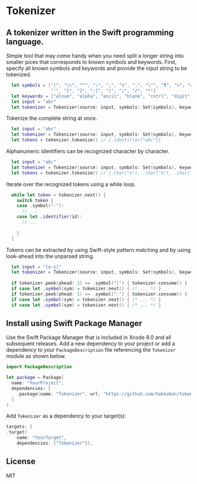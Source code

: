 # Tokenizer

## A tokenizer written in the Swift programming language.
Simple tool that may come handy when you need split a longer string into smaller pices that corresponds to known symbols and keywords. First, specify all known symbols and keywords and provide the input string to be tokenized.

```swift
  let symbols = ["|", "\\", "^", ":", ",", "$", ".", "\"", "¶", ">", "#", "-", "{","[", "<", "(",
   				 "'", "}", "]", ":]", ")", ";", "/", "*"]
  let keywords = ["alnum", "alpha", "ascii", "blank", "cntrl", "digit"]
  let input = "abc"
  let tokenizer = Tokenizer(source: input, symbols: Set(symbols), keywords: Set(keywords))
```

Tokenize the complete string at once.

```swift
  let input = "abc"
  let tokenizer = Tokenizer(source: input, symbols: Set(symbols), keywords: Set(keywords))
  let tokens = tokenizer.tokenize() // [.identifier("abc")]
```

Alphanumeric identifiers can be recognized character by character.

```swift
  let input = "abc"
  let tokenizer = Tokenizer(source: input, symbols: Set(symbols), keywords: Set(keywords), identifier: .char)
  let tokens = tokenizer.tokenize() // [.char("a"), .char("b"), .char("c")]
```

Iterate over the recognized tokens using a while loop.

```swift
  while let token = tokenizer.next() {
    switch token {
    case .symbol("-"): 
	  // ...
    case let .identifier(id): 
	  // ...
	
    }
  }
```

Tokens can be extracted by using Swift-style pattern matching and by using look-ahead into the unparsed string.

```swift
  let input = "[a-z]"
  let tokenizer = Tokenizer(source: input, symbols: Set(symbols), keywords: Set(keywords))
	
  if tokenizer.peek(ahead: 1) == .symbol("[") { tokenizer.consume() }
  if case let .symbol(sym) = tokenizer.next() { /* ... */ }
  if tokenizer.peek(ahead: 1) == .symbol("-") { tokenizer.consume() }
  if case let .symbol(sym) = tokenizer.next() { /* ... */ }
  if case let .symbol(sym) = tokenizer.next() { /* ... */ }
```

## Install using Swift Package Manager

Use the Swift Package Manager that is included in Xcode 8.0 and all subsequent releases. Add a new dependency to your
project or add a dependency to your `PackageDescription` file referencing the `Tokenizer` module as shown below.

```swift
import PackageDescription

let package = Package(
  name: "YourProject",
  dependencies: [
    .package(name: "Tokenizer", url: "https://github.com/hakkabon/tokenizer", from: "1.0.3"),
  ]
)
```

Add `Tokenizer` as a dependency to your target(s):

```swift
targets: [
.target(
    name: "YourTarget",
    dependencies: ["Tokenizer"]),
```

## License

MIT
